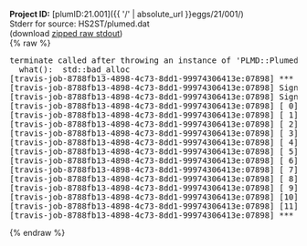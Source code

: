 **Project ID:** [plumID:21.001]({{ '/' | absolute_url }}eggs/21/001/)  
Stderr for source:  HS2ST/plumed.dat   
(download [zipped raw stdout](plumed.dat.plumed.stdout.txt.zip))  
{% raw %}
<pre>
terminate called after throwing an instance of 'PLMD::Plumed::std_bad_alloc'
  what():  std::bad_alloc
[travis-job-8788fb13-4898-4c73-8dd1-99974306413e:07898] *** Process received signal ***
[travis-job-8788fb13-4898-4c73-8dd1-99974306413e:07898] Signal: Aborted (6)
[travis-job-8788fb13-4898-4c73-8dd1-99974306413e:07898] Signal code:  (-6)
[travis-job-8788fb13-4898-4c73-8dd1-99974306413e:07898] [ 0] /lib/x86_64-linux-gnu/libc.so.6(+0x354b0)[0x7fb68b2374b0]
[travis-job-8788fb13-4898-4c73-8dd1-99974306413e:07898] [ 1] /lib/x86_64-linux-gnu/libc.so.6(gsignal+0x38)[0x7fb68b237428]
[travis-job-8788fb13-4898-4c73-8dd1-99974306413e:07898] [ 2] /lib/x86_64-linux-gnu/libc.so.6(abort+0x16a)[0x7fb68b23902a]
[travis-job-8788fb13-4898-4c73-8dd1-99974306413e:07898] [ 3] /usr/lib/x86_64-linux-gnu/libstdc++.so.6(_ZN9__gnu_cxx27__verbose_terminate_handlerEv+0x16d)[0x7fb68b87184d]
[travis-job-8788fb13-4898-4c73-8dd1-99974306413e:07898] [ 4] /usr/lib/x86_64-linux-gnu/libstdc++.so.6(+0x8d6b6)[0x7fb68b86f6b6]
[travis-job-8788fb13-4898-4c73-8dd1-99974306413e:07898] [ 5] /usr/lib/x86_64-linux-gnu/libstdc++.so.6(+0x8d701)[0x7fb68b86f701]
[travis-job-8788fb13-4898-4c73-8dd1-99974306413e:07898] [ 6] /usr/lib/x86_64-linux-gnu/libstdc++.so.6(+0x8d919)[0x7fb68b86f919]
[travis-job-8788fb13-4898-4c73-8dd1-99974306413e:07898] [ 7] plumed[0x40eeb7]
[travis-job-8788fb13-4898-4c73-8dd1-99974306413e:07898] [ 8] plumed[0x40f082]
[travis-job-8788fb13-4898-4c73-8dd1-99974306413e:07898] [ 9] plumed[0x409fe0]
[travis-job-8788fb13-4898-4c73-8dd1-99974306413e:07898] [10] /lib/x86_64-linux-gnu/libc.so.6(__libc_start_main+0xf0)[0x7fb68b222830]
[travis-job-8788fb13-4898-4c73-8dd1-99974306413e:07898] [11] plumed[0x40a0a9]
[travis-job-8788fb13-4898-4c73-8dd1-99974306413e:07898] *** End of error message ***
</pre>
{% endraw %}
